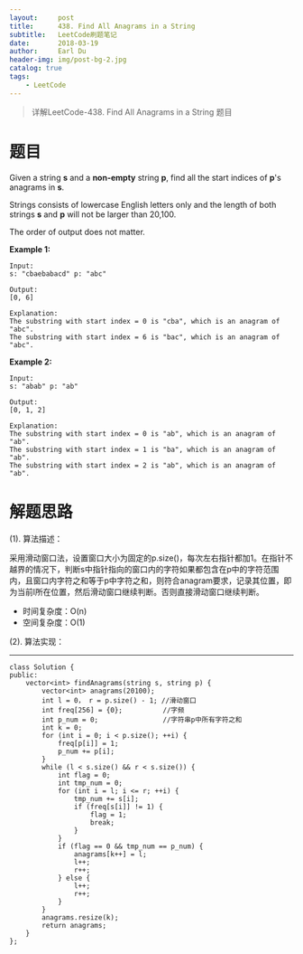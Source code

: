 ```yaml
---
layout:     post
title:      438. Find All Anagrams in a String
subtitle:   LeetCode刷题笔记
date:       2018-03-19
author:     Earl Du
header-img: img/post-bg-2.jpg
catalog: true
tags:
    - LeetCode
---
```


>详解LeetCode-438. Find All Anagrams in a String 题目

# 题目 #

Given a string **s** and a **non-empty** string **p**, find all the start indices of **p**'s anagrams in **s**.

Strings consists of lowercase English letters only and the length of both strings **s** and **p** will not be larger than 20,100.

The order of output does not matter.

**Example 1:**

	Input:
	s: "cbaebabacd" p: "abc"
	
	Output:
	[0, 6]
	
	Explanation:
	The substring with start index = 0 is "cba", which is an anagram of "abc".
	The substring with start index = 6 is "bac", which is an anagram of "abc".

**Example 2:**

	Input:
	s: "abab" p: "ab"
	
	Output:
	[0, 1, 2]
	
	Explanation:
	The substring with start index = 0 is "ab", which is an anagram of "ab".
	The substring with start index = 1 is "ba", which is an anagram of "ab".
	The substring with start index = 2 is "ab", which is an anagram of "ab".

# 解题思路 #

(1). 算法描述：

采用滑动窗口法，设置窗口大小为固定的p.size()，每次左右指针都加1。在指针不越界的情况下，判断s中指针指向的窗口内的字符如果都包含在p中的字符范围内，且窗口内字符之和等于p中字符之和，则符合anagram要求，记录其位置，即为当前l所在位置，然后滑动窗口继续判断。否则直接滑动窗口继续判断。

- 时间复杂度：O(n)
- 空间复杂度：O(1)

(2). 算法实现：

----------

	class Solution {
	public:
	    vector<int> findAnagrams(string s, string p) {
	        vector<int> anagrams(20100);
	        int l = 0， r = p.size() - 1; //滑动窗口
	        int freq[256] = {0};		  //字频
	        int p_num = 0;				  //字符串p中所有字符之和
	        int k = 0;
	        for (int i = 0; i < p.size(); ++i) {
	            freq[p[i]] = 1;
	            p_num += p[i];
	        }
	        while (l < s.size() && r < s.size()) {
	            int flag = 0;
	            int tmp_num = 0;
	            for (int i = l; i <= r; ++i) {
	                tmp_num += s[i];
	                if (freq[s[i]] != 1) {
	                    flag = 1;
	                    break;
	                }
	            }
	            if (flag == 0 && tmp_num == p_num) {
	                anagrams[k++] = l;
	                l++;
	                r++;
	            } else {
	                l++;
	                r++;
	            }
	        }
	        anagrams.resize(k);
	        return anagrams;
	    }
	};